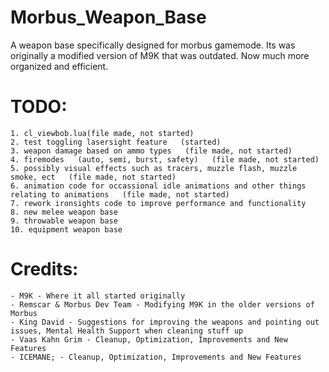 # Morbus_Weapon_Base
A weapon base specifically designed for morbus gamemode. Its was originally a modified version of M9K that was outdated. Now much more organized and efficient.



# TODO:
	1. cl_viewbob.lua(file made, not started)
	2. test toggling lasersight feature   (started)
	3. weapon damage based on ammo types   (file made, not started)
	4. firemodes   (auto, semi, burst, safety)   (file made, not started)
	5. possibly visual effects such as tracers, muzzle flash, muzzle smoke, ect   (file made, not started)
	6. animation code for occassional idle animations and other things relating to animations   (file made, not started)
	7. rework ironsights code to improve performance and functionality
	8. new melee weapon base
	9. throwable weapon base
	10. equipment weapon base


# Credits:
 	- M9K - Where it all started originally
 	- Remscar & Morbus Dev Team - Modifying M9K in the older versions of Morbus
 	- King David - Suggestions for improving the weapons and pointing out issues, Mental Health Support when cleaning stuff up
 	- Vaas Kahn Grim - Cleanup, Optimization, Improvements and New Features
 	- ICEMANE; - Cleanup, Optimization, Improvements and New Features

 
